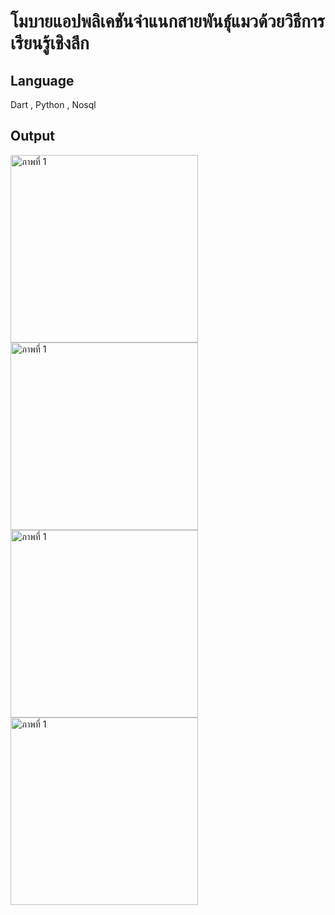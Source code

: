 # โมบายแอปพลิเคชันจำแนกสายพันธุ์แมวด้วยวิธีการเรียนรู้เชิงลึก

## Language
Dart , Python , Nosql

## Output
<img src="https://github.com/PA-POM/project/assets/140534012/cc0845ea-a0b0-42c3-ab1a-007846ea9882" alt="ภาพที่ 1" width="300">

<img src="https://github.com/PA-POM/project/assets/140534012/151f838e-e695-48b3-bbb8-d009d8957572" alt="ภาพที่ 1" width="300">

<img src="https://github.com/PA-POM/project/assets/140534012/b6271a3b-068f-4726-a74c-10d47dffe9bd" alt="ภาพที่ 1" width="300">

<img src="https://github.com/PA-POM/project/assets/140534012/5f0812e0-7262-4466-afef-599b0882f010" alt="ภาพที่ 1" width="300">
